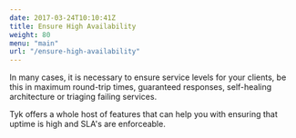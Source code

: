 ```yaml
---
date: 2017-03-24T10:10:41Z
title: Ensure High Availability
weight: 80
menu: "main"
url: "/ensure-high-availability"
---
```


In many cases, it is necessary to ensure service levels for your clients, be this in maximum round-trip times, guaranteed responses, self-healing architecture or triaging failing services.

Tyk offers a whole host of features that can help you with ensuring that uptime is high and SLA's are enforceable.